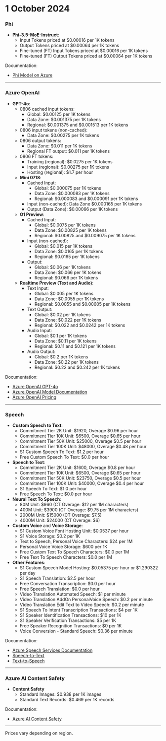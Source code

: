 # 1 October 2024

### Phi

- **Phi-3.5-MoE-Instruct**:  
  - Input Tokens priced at $0.00016 per 1K tokens  
  - Output Tokens priced at $0.00064 per 1K tokens  
  - Fine-tuned (FT) Input Tokens priced at $0.00016 per 1K tokens  
  - Fine-tuned (FT) Output Tokens priced at $0.00064 per 1K tokens  

Documentation:  
- [Phi Model on Azure](https://learn.microsoft.com/en-us/azure/ai-services/openai/concepts-models?tabs=phi)  

---

### Azure OpenAI

- **GPT-4o**:
  - 0806 cached input tokens:  
    - Global: $0.00125 per 1K tokens  
    - Data Zone: $0.001375 per 1K tokens  
    - Regional: $0.001375 and $0.001513 per 1K tokens  
  - 0806 input tokens (non-cached):  
    - Data Zone: $0.00275 per 1K tokens  
  - 0806 output tokens:  
    - Data Zone: $0.011 per 1K tokens  
    - Regional FT output: $0.011 per 1K tokens  
  - 0806 FT tokens:  
    - Training (regional): $0.0275 per 1K tokens  
    - Input (regional): $0.00275 per 1K tokens  
    - Hosting (regional): $1.7 per hour  
  - **Mini 0718**:  
    - Cached Input:  
      - Global: $0.000075 per 1K tokens  
      - Data Zone: $0.000083 per 1K tokens  
      - Regional: $0.000083 and $0.000091 per 1K tokens  
    - Input (non-cached): Data Zone $0.000165 per 1K tokens  
    - Output (Data Zone): $0.00066 per 1K tokens  
  - **O1 Preview**:  
    - Cached Input:  
      - Global: $0.0075 per 1K tokens  
      - Data Zone: $0.00825 per 1K tokens  
      - Regional: $0.00825 and $0.009075 per 1K tokens  
    - Input (non-cached):  
      - Global: $0.015 per 1K tokens  
      - Data Zone: $0.0165 per 1K tokens  
      - Regional: $0.0165 per 1K tokens  
    - Output:  
      - Global: $0.06 per 1K tokens  
      - Data Zone: $0.066 per 1K tokens  
      - Regional: $0.066 per 1K tokens  
  - **Realtime Preview (Text and Audio)**:  
    - Text Input:  
      - Global: $0.005 per 1K tokens  
      - Data Zone: $0.0055 per 1K tokens  
      - Regional: $0.0055 and $0.00605 per 1K tokens  
    - Text Output:  
      - Global: $0.02 per 1K tokens  
      - Data Zone: $0.022 per 1K tokens  
      - Regional: $0.022 and $0.0242 per 1K tokens  
    - Audio Input:  
      - Global: $0.1 per 1K tokens  
      - Data Zone: $0.11 per 1K tokens  
      - Regional: $0.11 and $0.121 per 1K tokens  
    - Audio Output:  
      - Global: $0.2 per 1K tokens  
      - Data Zone: $0.22 per 1K tokens  
      - Regional: $0.22 and $0.242 per 1K tokens  

Documentation:  
- [Azure OpenAI GPT-4o](https://learn.microsoft.com/en-us/azure/ai-services/openai/concepts-models#gpt-4o)  
- [Azure OpenAI Model Documentation](https://learn.microsoft.com/en-us/azure/ai-services/openai/concepts-models)  
- [Azure OpenAI Pricing](https://learn.microsoft.com/en-us/azure/ai-services/openai/overview#pricing)  

---

### Speech

- **Custom Speech to Text**:
  - Commitment Tier 2K Unit: $1920, Overage $0.96 per hour  
  - Commitment Tier 10K Unit: $6500, Overage $0.65 per hour  
  - Commitment Tier 50K Unit: $25000, Overage $0.5 per hour  
  - Commitment Tier 100K Unit: $48000, Overage $0.48 per hour  
  - S1 Custom Speech To Text: $1.2 per hour  
  - Free Custom Speech To Text: $0.0 per hour  
- **Speech to Text**:
  - Commitment Tier 2K Unit: $1600, Overage $0.8 per hour  
  - Commitment Tier 10K Unit: $6500, Overage $0.65 per hour  
  - Commitment Tier 50K Unit: $23750, Overage $0.5 per hour  
  - Commitment Tier 100K Unit: $40000, Overage $0.4 per hour  
  - S1 Speech To Text: $1.0 per hour  
  - Free Speech To Text: $0.0 per hour  
- **Neural Text To Speech**:
  - 80M Unit: $960 (CT Overage: $12 per 1M characters)  
  - 400M Unit: $3900 (CT Overage: $9.75 per 1M characters)  
  - 2000M Unit: $15000 (CT Overage: $7.5)  
  - 4000M Unit: $24000 (CT Overage: $6)  
- **Custom Voice** and **Voice Storage**:
  - S1 Custom Voice Font Hosting Unit: $0.0537 per hour  
  - S1 Voice Storage: $0.2 per 1K  
  - Text to Speech, Personal Voice Characters: $24 per 1M  
  - Personal Voice Voice Storage: $600 per 1K  
  - Free Custom Text To Speech Characters: $0.0 per 1M  
  - Free Text To Speech Characters: $0.0 per 1M  
- **Other Features**:
  - S1 Custom Speech Model Hosting: $0.05375 per hour or $1.290322 per day  
  - S1 Speech Translation: $2.5 per hour  
  - Free Conversation Transcription: $0.0 per hour  
  - Free Speech Translation: $0.0 per hour  
  - Video Translation Automated Speech: $1 per minute  
  - Video Translation AddOn PersonalVoice Speech: $0.2 per minute  
  - Video Translation Edit Text to Video Speech: $0.2 per minute  
  - S1 Speech To Intent Transcription Transactions: $4 per 1K  
  - S1 Speaker Identification Transactions: $10 per 1K  
  - S1 Speaker Verification Transactions: $5 per 1K  
  - Free Speaker Recognition Transactions: $0 per 1K  
  - Voice Conversion - Standard Speech: $0.36 per minute  

Documentation:  
- [Azure Speech Services Documentation](https://learn.microsoft.com/en-us/azure/ai-services/speech-service/)  
- [Speech-to-Text](https://learn.microsoft.com/en-us/azure/ai-services/speech-service/speech-to-text)  
- [Text-to-Speech](https://learn.microsoft.com/en-us/azure/ai-services/speech-service/text-to-speech)  

---

### Azure AI Content Safety

- **Content Safety**
  - Standard Images: $0.938 per 1K images  
  - Standard Text Records: $0.469 per 1K records  

Documentation:  
- [Azure AI Content Safety](https://learn.microsoft.com/en-us/azure/ai-services/content-safety/overview)  

---

Prices vary depending on region.